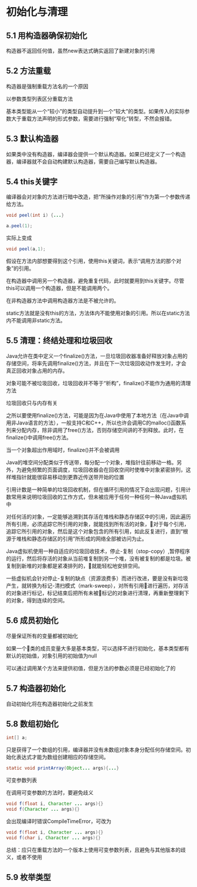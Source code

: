 # 初始化与清理

## 5.1 用构造器确保初始化

构造器不返回任何值，虽然new表达式确实返回了新建对象的引用

## 5.2 方法重载

构造器是强制重载方法名的一个原因

以参数类型列表区分重载方法

基本类型能从一个“较小”的类型自动提升到一个“较大”的类型。如果传入的实际参数大于重载方法声明的形式参数，需要进行强制“窄化”转型，不然会报错。

## 5.3 默认构造器

如果类中没有构造器，编译器会提供一个默认构造器。如果已经定义了一个构造器，编译器就不会自动构建默认构造器，需要自己编写默认构造器。

## 5.4 this关键字

编译器会对对象的方法进行暗中改造，把“所操作对象的引用”作为第一个参数传递给方法。

```Java
void peel(int i) {...}

a.peel(1);
```

实际上变成

```Java
void peel(a,1);
```

假设在方法内部想要得到这个引用，使用this关键词，表示“调用方法的那个对象”的引用。

在构造器中调用另一个构造器，避免重复代码，此时就要用到this关键字。尽管this可以调用一个构造器，但是不能调用两个。

在非构造器方法中调用构造器方法是不被允许的。

static方法就是没有this的方法，方法体内不能使用对象的引用。所以在static方法内不能调用非static方法。

## 5.5 清理：终结处理和垃圾回收

Java允许在类中定义一个finalize()方法，一旦垃圾回收器准备好释放对象占用的存储空间，将率先调用finalize()方法，并且在下一次垃圾回收动作发生时，才会真正回收对象占用的内存。

对象可能不被垃圾回收，垃圾回收并不等于“析构”，finalize()不能作为通用的清理方法

垃圾回收只与内存有关

之所以要使用finalize()方法，可能是因为在Java中使用了本地方法（在Java中调用非Java语言的方法），一般支持C和C++，所以也许会调用C的malloc()函数系列来分配内存，除非调用了free()方法，否则存储空间讲的不到释放。此时，在finalize()中调用free()方法。

当一个对象超出作用域时，finalize()并不会被调用

Java的堆空间分配类似于传送带，每分配一个对象，堆指针往前移动一格。另外，为避免频繁的页面调度，垃圾回收器会在回收空间时使堆中对象紧密排列，这样堆指针就能很容易移动到更靠近传送带开始的位置

引用计数是一种简单的垃圾回收机制，但在循环引用的情况下会出现问题，引用计数常用来说明垃圾回收的工作方式，但未被应用于任何一种任何一种Java虚拟机中

对任何活的对象，一定能够追溯到其存活在堆栈和静态存储区中的引用，因此遍历所有引用，必须追踪它所引用的对象，就能找到所有活的对象，对于每个引用，追踪它所引用的对象，然后是这个对象包含的所有引用，如此反复进行，直到“根源于堆栈和静态存储区的引用”所形成的网络全部被访问为止。

Java虚拟机使用一种自适应的垃圾回收技术，停止-复制（stop-copy）,暂停程序的运行，然后将存活的对象从当前堆复制到另一个堆，没有被复制的都是垃圾。被复制到新堆的对象都是紧凑排列的，就能轻松地安排空间。

一些虚拟机会针对停止-复制的缺点（资源浪费多）而进行改进，要是没有新垃圾产生，就转换为标记-清扫模式（mark-sweep），对所有引用进行遍历，对存活的对象进行标记，标记结束后把所有未被标记的对象进行清理，再重新整理剩下的对象，得到连续的空间。

## 5.6 成员初始化

尽量保证所有的变量都被初始化

如果一个类的成员变量大多是基本类型，可以选择不进行初始化，基本类型都有默认的初始值，对象引用的初始值为null

可以通过调用某个方法来提供初值，但是方法的参数必须是已经初始化了的

## 5.7 构造器初始化

自动初始化将在构造器初始化之前发生

## 5.8 数组初始化

```Java
int[] a;
```

只是获得了一个数组的引用，编译器并没有未数组对象本身分配任何存储空间。初始化表达式才能为数组创建相应的存储空间。

```Java
static void printArray(Object... args){...}
```

可变参数列表

在调用可变参数的方法时，要避免歧义

```Java
void f(float i, Character ... args){}
void f(Character ... args){}
```

会出现编译时错误CompileTimeError，可改为

```Java
void f(float i, Character ... args){}
void f(char i, Character ... args){}
```

总结：应只在重载方法的一个版本上使用可变参数列表，且避免与其他版本的歧义，或者不使用

## 5.9 枚举类型

